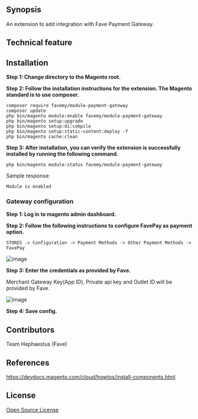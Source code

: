 ## Synopsis
An extension to add integration with Fave Payment Gateway. 

## Technical feature

## Installation

**Step 1: Change directory to the Magento root.**

**Step 2: Follow the installation instructions for the extension. The Magento standard is to use composer.**

```
composer require favemy/module-payment-gateway
composer update
php bin/magento module:enable favemy/module-payment-gateway
php bin/magento setup:upgrade
php bin/magento setup:di:compile
php bin/magento setup:static-content:deploy -f
php bin/magento cache:clean
```

**Step 3: After installation, you can verify the extension is successfully installed by running the following command.**

`php bin/magento module:status favemy/module-payment-gateway`

Sample response:

`Module is enabled`

### Gateway configuration

**Step 1: Log in to magento admin dashboard.**

**Step 2: Follow the following instructions to configure FavePay as payment option.**
```
STORES -> Configuration -> Payment Methods -> Other Payment Methods -> FavePay
```
![image](https://user-images.githubusercontent.com/62248677/153821351-d9b97ece-70f8-49fd-a4dd-75d714c738a9.png)


**Step 3: Enter the credentials as provided by Fave.**

Merchant Gateway Key(App ID), Private api key and Outlet ID will be provided by Fave. 

![image](https://user-images.githubusercontent.com/62248677/153821466-62438adf-733e-4faf-ab05-42db2a987890.png)

**Step 4: Save config.**

## Contributors
Team Hephaestus (Fave)

## References
https://devdocs.magento.com/cloud/howtos/install-components.html

## License
[Open Source License](LICENSE.txt)
